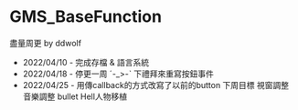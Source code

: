 # GMS_BaseFunction

盡量周更 by ddwolf

* 2022/04/10 - 完成存檔 & 語言系統
* 2022/04/18 - 停更一周 ˊ-_>-ˋ 下禮拜來重寫按鈕事件
* 2022/04/25 - 用傳callback的方式改寫了以前的button 下周目標 視窗調整 音樂調整 bullet Hell人物移植
